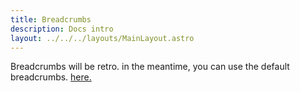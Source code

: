 ```yaml
---
title: Breadcrumbs
description: Docs intro
layout: ../../../layouts/MainLayout.astro
---
```


<div class="alert alert-warning">
 Breadcrumbs will be retro. in the meantime, you can use the default breadcrumbs. <a target="_blank" href="https://getbootstrap.com/docs/5.2/components/breadcrumb/">here.</a>
</div>
